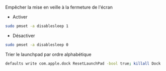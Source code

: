 Empêcher la mise en veille à la fermeture de l'écran

* Activer

```bash
sudo pmset -a disablesleep 1
```

* Désactiver

```bash
sudo pmset -a disablesleep 0
```



Trier le launchpad par ordre alphabétique

```bash
defaults write com.apple.dock ResetLaunchPad -bool true; killall Dock
```